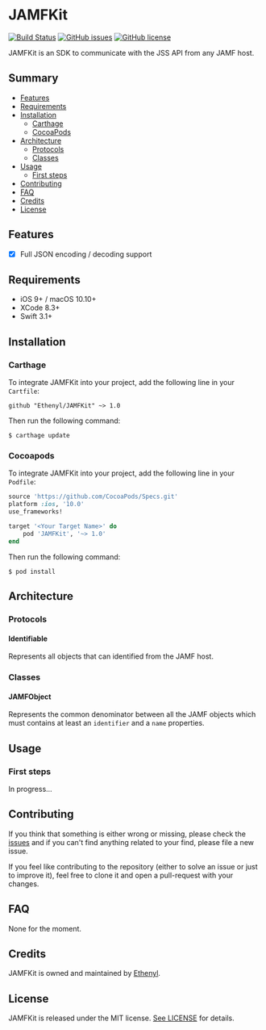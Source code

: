 # JAMFKit #

[![Build Status](https://travis-ci.org/Ethenyl/JAMFKit.svg?branch=master)](https://travis-ci.org/Ethenyl/JAMFKit)
[![GitHub issues](https://img.shields.io/github/issues/Ethenyl/JAMFKit.svg)](https://github.com/Ethenyl/JAMFKit/issues)
[![GitHub license](https://img.shields.io/github/license/Ethenyl/JAMFKit.svg)](https://github.com/Ethenyl/JAMFKit/blob/master/LICENSE)

JAMFKit is an SDK to communicate with the JSS API from any JAMF host.

## Summary ##

- [Features](#features)
- [Requirements](#requirements)
- [Installation](#installation)
  - [Carthage](#carthage)
  - [CocoaPods](#cocoapods)
- [Architecture](#architecture)
  - [Protocols](#protocols)
  - [Classes](#classes)
- [Usage](#usage)
  - [First steps](#first-steps)
- [Contributing](#contributing)
- [FAQ](#faq)
- [Credits](#credits)
- [License](#license)

## Features ##

- [x] Full JSON encoding / decoding support

[Codable]: https://developer.apple.com/documentation/swift/codable

## Requirements ##

- iOS 9+ / macOS 10.10+
- XCode 8.3+
- Swift 3.1+

## Installation ##

### Carthage ###

To integrate JAMFKit into your project, add the following line in your `Cartfile`:

```ogdl
github "Ethenyl/JAMFKit" ~> 1.0
```

Then run the following command:

`$ carthage update`

### Cocoapods ###

To integrate JAMFKit into your project, add the following line in your `Podfile`:

```ruby
source 'https://github.com/CocoaPods/Specs.git'
platform :ios, '10.0'
use_frameworks!

target '<Your Target Name>' do
    pod 'JAMFKit', '~> 1.0'
end
```

Then run the following command:

`$ pod install`

## Architecture ##

### Protocols ###

#### Identifiable ####

Represents all objects that can identified from the JAMF host.

### Classes ###

#### JAMFObject ####

Represents the common denominator between all the JAMF objects which must contains at least an `identifier` and a `name` properties.

## Usage ##

### First steps ###

In progress...

## Contributing ##

If you think that something is either wrong or missing, please check the [issues](https://github.com/Ethenyl/JAMFKit/issues) and if you can't find anything related to your find, please file a new issue.

If you feel like contributing to the repository (either to solve an issue or just to improve it), feel free to clone it and open a pull-request with your changes.

## FAQ ##

None for the moment.

## Credits ##

JAMFKit is owned and maintained by [Ethenyl](https://github.com/Ethenyl).

## License ##

JAMFKit is released under the MIT license. [See LICENSE](https://github.com/Ethenyl/JAMFKit/blob/master/LICENSE) for details.